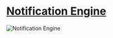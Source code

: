 # [Notification Engine](../../../README.md)

![Notification Engine](doc/arc/images/notification_subdomain.svg)

